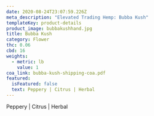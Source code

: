 ```yaml
---
date: 2020-08-24T23:07:59.226Z
meta_description: "Elevated Trading Hemp: Bubba Kush"
templateKey: product-details
product_image: bubbakushhand.jpg
title: Bubba Kush
category: Flower
thc: 0.06
cbd: 16
weights:
  - metric: lb
    value: 1
coa_link: bubba-kush-shipping-coa.pdf
featured:
  isFeatured: false
  text: Peppery | Citrus | Herbal
---
```

Peppery | Citrus | Herbal